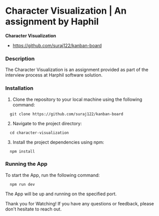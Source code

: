 # Character Visualization | An assignment by Haphil

**Character Visualization**

- https://github.com/suraj122/kanban-board

### Description

The Character Visualization is an assignment provided as part of the interview process at Harphil software solution.

### Installation

1. Clone the repository to your local machine using the following command:

```
  git clone https://github.com/suraj122/kanban-board

```

2. Navigate to the project directory:

```
  cd character-visualization
```

3. Install the project dependencies using npm:

```
  npm install
```

### Running the App

To start the App, run the following command:

```
  npm run dev
```

The App will be up and running on the specified port.

Thank you for Watching! If you have any questions or feedback, please don't hesitate to reach out.
